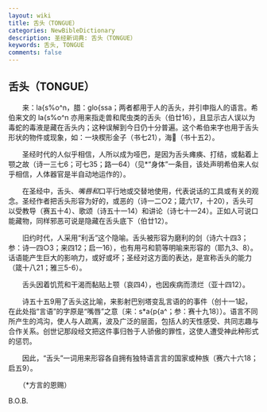 ```yaml
---
layout: wiki
title: 舌头（TONGUE）
categories: NewBibleDictionary
description: 圣经新词典: 舌头（TONGUE）
keywords: 舌头, TONGUE
comments: false
---
```


## 舌头（TONGUE）

　　来：la{s%o^n，腊：glo{ssa；两者都用于人的舌头，并引申指人的语言。希伯来文的 la{s%o^n 亦用来指走兽和爬虫类的舌头（伯廿16），且显示古人误以为毒蛇的毒液是藏在舌头内；这种误解到今日仍十分普遍。这个希伯来字也用于舌头形状的物件或现象，如：一块楔形金子（书七21），海（书十五2）。

　　圣经时代的人似乎相信，人所以成为哑巴，是因为舌头瘫痪、打结，或黏着上颚之故（诗一三七6；可七35；路一64）（见*“身体”一条目，该处声明希伯来人似乎相信，人体器官是半自动地运作的）。

　　在圣经中，舌头、*嘴唇和*口平行地或交替地使用，代表说话的工具或有关的观念。圣经作者把舌头形容为好的，或恶的（诗一二○2；箴六17，十20），舌头可以受教导（赛五十4）、歌颂（诗五十一14）和讲论（诗七十一24）。正如人可说口能藏物，同样邪恶可说是隐藏在舌头底下（伯廿12）。

　　旧约时代，人采用“利舌”这个隐喻。舌头被形容为磨利的剑（诗六十四3；参：诗一四○3；来四12；启一16），也有用弓和箭等明喻来形容的（耶九3、8）。话语能产生巨大的影响力，或好或坏；圣经对这方面的表达，是宣称舌头的能力（箴十八21；雅三5-6）。

　　舌头因着饥荒和干渴而黏贴上颚（哀四4），也因疾病而溃烂（亚十四12）。

　　诗五十五9用了舌头这比喻，来影射巴别塔变乱言语的的事件（创十一1起，在此处指“言语”的字原是“嘴唇”之意〔来：s*a{p{a^；参：赛十九18〕）。语言不同所产生的鸿沟，使人与人疏离，波及广泛的层面，包括人的天性感受、共同志趣与合作关系。创世记那段经文把这件事归咎于人骄傲的罪性，这使人遭受神此种形式的惩罚。

　　因此，“舌头”一词用来形容各自拥有独特语言言的国家或种族（赛六十六18；启五9）。

　　（*方言的恩赐）

B.O.B.









